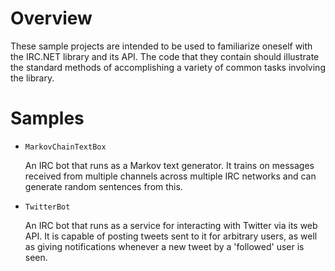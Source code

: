 Overview
========

These sample projects are intended to be used to familiarize oneself with the
IRC.NET library and its API. The code that they contain should illustrate the
standard methods of accomplishing a variety of common tasks involving the
library.

Samples
=======

 * `MarkovChainTextBox`
   
   An IRC bot that runs as a Markov text generator. It trains on messages
   received from multiple channels across multiple IRC networks and can generate
   random sentences from this.
 
 * `TwitterBot`
   
   An IRC bot that runs as a service for interacting with Twitter via its web
   API. It is capable of posting tweets sent to it for arbitrary users, as well
   as giving notifications whenever a new tweet by a 'followed' user is seen.
